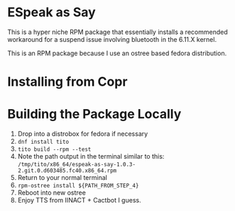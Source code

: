 # ESpeak as Say

This is a hyper niche RPM package that essentially installs a recommended
workaround for a suspend issue involving bluetooth in the 6.11.X kernel.

This is an RPM package because I use an ostree based fedora distribution.

# Installing from Copr

# Building the Package Locally

1. Drop into a distrobox for fedora if necessary
2. `dnf install tito`
3. `tito build --rpm --test`
4. Note the path output in the terminal similar to this: `/tmp/tito/x86_64/espeak-as-say-1.0.3-2.git.0.d603485.fc40.x86_64.rpm`
5. Return to your normal terminal
6. `rpm-ostree install ${PATH_FROM_STEP_4}`
7. Reboot into new ostree
8. Enjoy TTS from IINACT + Cactbot I guess.
